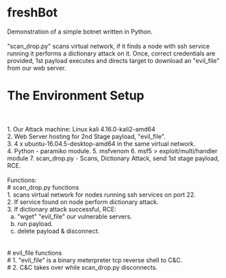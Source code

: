 # freshBot
Demonstration of a simple botnet written in Python.<br>
<br>
"scan_drop.py" scans virtual network, if it finds a node with ssh service<br>
running it performs a dictionary attack on it. Once, correct credentials are<br>
provided, 1st payload executes and directs target to download an "evil_file"<br>
from our web server.
<br>
<h1>The Environment Setup</h1><br>
<br>
1. Our Attack machine: Linux kali 4.16.0-kali2-amd64<br>
2. Web Server hosting for 2nd Stage payload, "evil_file".<br>
3. 4 x ubuntu-16.04.5-desktop-amd64 in the same virtual network.<br>
4. Python - paramiko module.
5. msfvenom
6. msf5 > exploit/multi/handler module
7. scan_drop.py - Scans, Dictionary Attack, send 1st stage payload, RCE.

<br>
<br>
Functions:<br>
# scan_drop.py functions<br>
1. scans virtual network for nodes running ssh services on port 22.<br>
2. If service found on node perform dictionary attack.<br>
3. If dictionary attack successful, RCE:<br>
&#160;&#160;a. "wget" "evil_file" our vulnerable servers.<br>
&#160;&#160;b. run payload.<br>
&#160;&#160;c. delete payload & disconnect.<br>
<br>
<br>
# evil_file functions<br>
# 1. "evil_file" is a binary meterpreter tcp reverse shell to C&C.<br>
# 2. C&C takes over while scan_drop.py disconnects.<br>
